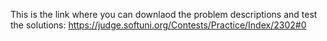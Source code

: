 This is the link where you can downlaod the problem descriptions and test the solutions:
https://judge.softuni.org/Contests/Practice/Index/2302#0
